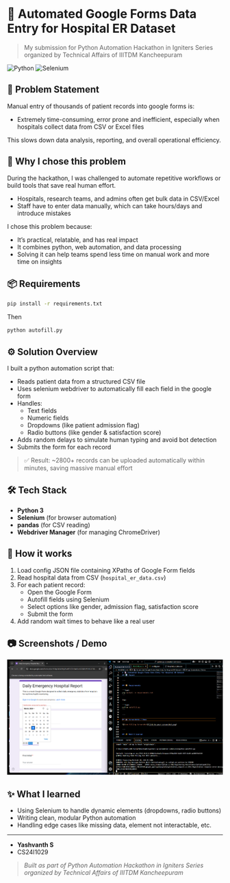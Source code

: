 # 🏥 Automated Google Forms Data Entry for Hospital ER Dataset

> My submission for Python Automation Hackathon in Igniters Series organized by Technical Affairs of IIITDM Kancheepuram

![Python](https://img.shields.io/badge/Built%20with-Python-yellow?style=for-the-badge)
![Selenium](https://img.shields.io/badge/Uses-Selenium-red?style=for-the-badge)

## 📌 Problem Statement

Manual entry of thousands of patient records into google forms is:

- Extremely time-consuming, error prone and inefficient, especially when hospitals collect data from CSV or Excel files

This slows down data analysis, reporting, and overall operational efficiency.

## 🎯 Why I chose this problem

During the hackathon, I was challenged to automate repetitive workflows or build tools that save real human effort.

- Hospitals, research teams, and admins often get bulk data in CSV/Excel
- Staff have to enter data manually, which can take hours/days and introduce mistakes

I chose this problem because:

- It’s practical, relatable, and has real impact
- It combines python, web automation, and data processing
- Solving it can help teams spend less time on manual work and more time on insights

## 📦 Requirements

```bash
pip install -r requirements.txt
```

Then

```bash
python autofill.py
```

## ⚙️ Solution Overview

I built a python automation script that:

- Reads patient data from a structured CSV file
- Uses selenium webdriver to automatically fill each field in the google form
- Handles:
  - Text fields
  - Numeric fields
  - Dropdowns (like patient admission flag)
  - Radio buttons (like gender & satisfaction score)
- Adds random delays to simulate human typing and avoid bot detection
- Submits the form for each record

> ✅ Result: ~2800+ records can be uploaded automatically within minutes, saving massive manual effort

## 🛠️ Tech Stack

- **Python 3**
- **Selenium** (for browser automation)
- **pandas** (for CSV reading)
- **Webdriver Manager** (for managing ChromeDriver)

## 🚀 How it works

1. Load config JSON file containing XPaths of Google Form fields
2. Read hospital data from CSV (`hospital_er_data.csv`)
3. For each patient record:
   - Open the Google Form
   - Autofill fields using Selenium
   - Select options like gender, admission flag, satisfaction score
   - Submit the form
4. Add random wait times to behave like a real user

## 📷 Screenshots / Demo

![Form Filling Screenshot](screenshots/screenshot.png)

## ✨ What I learned

- Using Selenium to handle dynamic elements (dropdowns, radio buttons)
- Writing clean, modular Python automation
- Handling edge cases like missing data, element not interactable, etc.

---

- **Yashvanth S**
- CS24I1029

> _Built as part of Python Automation Hackathon in Igniters Series organized by Technical Affairs of IIITDM Kancheepuram_
